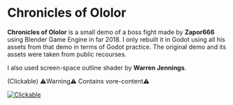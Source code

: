 # Chronicles of Ololor

**Chronicles of Ololor** is a small demo of a boss fight made by **Zapor666** using Blender Game Engine in far 2018. I only rebuilt it in Godot using all his assets from that demo in terms of Godot practice. The original demo and its assets were taken from public recourses.

I also used screen-space outline shader by **Warren Jennings**.

(Clickable) :warning:Warning:warning: Contains vore-content:warning:

[![Clickable](https://i.imgur.com/0Q5P7qn.jpg)](https://youtu.be/2HnN0QI888Y)
